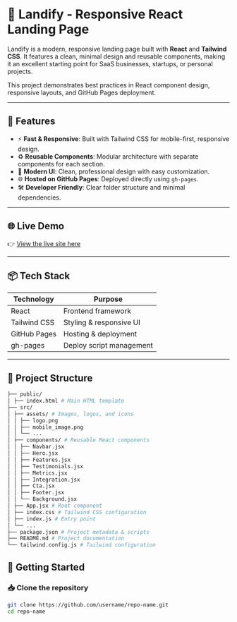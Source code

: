 # 🚀 Landify - Responsive React Landing Page

Landify is a modern, responsive landing page built with **React** and **Tailwind CSS**. It features a clean, minimal design and reusable components, making it an excellent starting point for SaaS businesses, startups, or personal projects.  

This project demonstrates best practices in React component design, responsive layouts, and GitHub Pages deployment.

---

## 🌟 Features

- ⚡ **Fast & Responsive**: Built with Tailwind CSS for mobile-first, responsive design.
- ♻️ **Reusable Components**: Modular architecture with separate components for each section.
- 🎨 **Modern UI**: Clean, professional design with easy customization.
- 🌐 **Hosted on GitHub Pages**: Deployed directly using `gh-pages`.
- 🛠️ **Developer Friendly**: Clear folder structure and minimal dependencies.

---

## 🌐 Live Demo

👉 [View the live site here](https://username.github.io/repo-name)  

---

## 📦 Tech Stack

| Technology       | Purpose                  |
|------------------|--------------------------|
| React            | Frontend framework       |
| Tailwind CSS     | Styling & responsive UI  |
| GitHub Pages     | Hosting & deployment     |
| gh-pages         | Deploy script management |

---

## 📁 Project Structure
```bash
├── public/
│ ├── index.html # Main HTML template
├── src/
│ ├── assets/ # Images, logos, and icons
│ │ ├── logo.png
│ │ ├── mobile_image.png
│ │ └── ...
│ ├── components/ # Reusable React components
│ │ ├── Navbar.jsx
│ │ ├── Hero.jsx
│ │ ├── Features.jsx
│ │ ├── Testimonials.jsx
│ │ ├── Metrics.jsx
│ │ ├── Integration.jsx
│ │ ├── Cta.jsx
│ │ ├── Footer.jsx
│ │ └── Background.jsx
│ ├── App.jsx # Root component
│ ├── index.css # Tailwind CSS configuration
│ ├── index.js # Entry point
│ └── ...
├── package.json # Project metadata & scripts
├── README.md # Project documentation
└── tailwind.config.js # Tailwind configuration
```

## 🚀 Getting Started

### 📥 Clone the repository
```bash
git clone https://github.com/username/repo-name.git
cd repo-name
